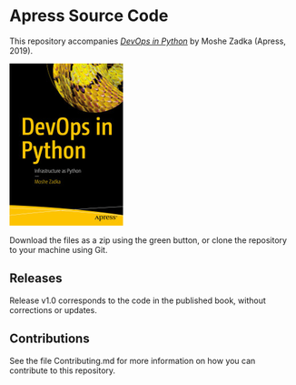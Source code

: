 # Apress Source Code

This repository accompanies [*DevOps in Python*](https://www.apress.com/9781484244326) by Moshe Zadka (Apress, 2019).

[comment]: #cover
![Cover image](9781484244326.jpg)

Download the files as a zip using the green button, or clone the repository to your machine using Git.

## Releases

Release v1.0 corresponds to the code in the published book, without corrections or updates.

## Contributions

See the file Contributing.md for more information on how you can contribute to this repository.